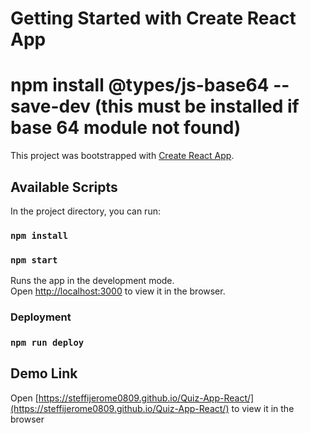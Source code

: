 # Getting Started with Create React App

# npm install @types/js-base64 --save-dev (this must be installed if base 64 module not found)

This project was bootstrapped with [Create React App](https://github.com/facebook/create-react-app).

## Available Scripts

In the project directory, you can run:
### `npm install`
### `npm start`

Runs the app in the development mode.\
Open [http://localhost:3000](http://localhost:3000) to view it in the browser.


### Deployment


### `npm run deploy` 

## Demo Link

Open [https://steffijerome0809.github.io/Quiz-App-React/](https://steffijerome0809.github.io/Quiz-App-React/) to view it in the browser


